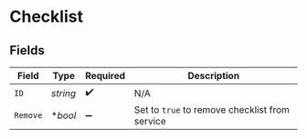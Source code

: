 # Checklist


## Fields

| Field                                          | Type                                           | Required                                       | Description                                    |
| ---------------------------------------------- | ---------------------------------------------- | ---------------------------------------------- | ---------------------------------------------- |
| `ID`                                           | *string*                                       | :heavy_check_mark:                             | N/A                                            |
| `Remove`                                       | **bool*                                        | :heavy_minus_sign:                             | Set to `true` to remove checklist from service |
